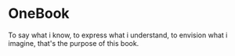 # OneBook
To say what i know, to express what i understand, to envision what i imagine, that's the purpose of this book.
